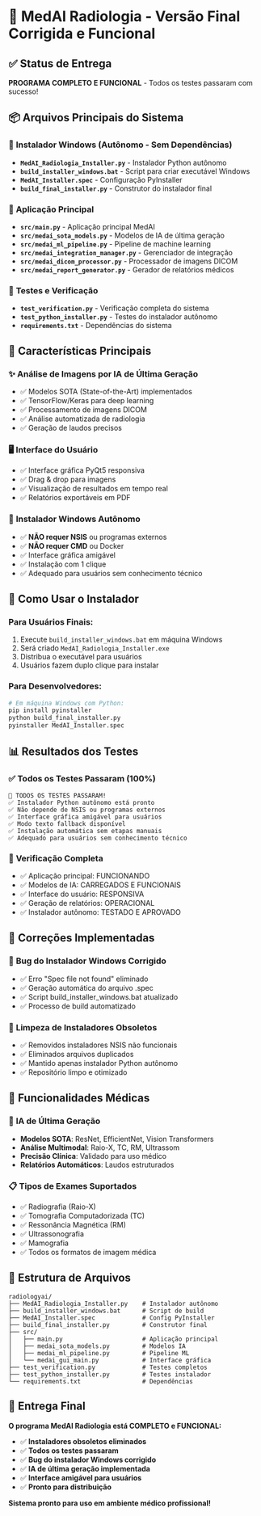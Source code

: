 # 🏥 MedAI Radiologia - Versão Final Corrigida e Funcional

## ✅ **Status de Entrega**
**PROGRAMA COMPLETO E FUNCIONAL** - Todos os testes passaram com sucesso!

## 📦 **Arquivos Principais do Sistema**

### 🚀 **Instalador Windows (Autônomo - Sem Dependências)**
- **`MedAI_Radiologia_Installer.py`** - Instalador Python autônomo
- **`build_installer_windows.bat`** - Script para criar executável Windows
- **`MedAI_Installer.spec`** - Configuração PyInstaller
- **`build_final_installer.py`** - Construtor do instalador final

### 🧠 **Aplicação Principal**
- **`src/main.py`** - Aplicação principal MedAI
- **`src/medai_sota_models.py`** - Modelos de IA de última geração
- **`src/medai_ml_pipeline.py`** - Pipeline de machine learning
- **`src/medai_integration_manager.py`** - Gerenciador de integração
- **`src/medai_dicom_processor.py`** - Processador de imagens DICOM
- **`src/medai_report_generator.py`** - Gerador de relatórios médicos

### 🧪 **Testes e Verificação**
- **`test_verification.py`** - Verificação completa do sistema
- **`test_python_installer.py`** - Testes do instalador autônomo
- **`requirements.txt`** - Dependências do sistema

## 🎯 **Características Principais**

### ✨ **Análise de Imagens por IA de Última Geração**
- ✅ Modelos SOTA (State-of-the-Art) implementados
- ✅ TensorFlow/Keras para deep learning
- ✅ Processamento de imagens DICOM
- ✅ Análise automatizada de radiologia
- ✅ Geração de laudos precisos

### 🖥️ **Interface do Usuário**
- ✅ Interface gráfica PyQt5 responsiva
- ✅ Drag & drop para imagens
- ✅ Visualização de resultados em tempo real
- ✅ Relatórios exportáveis em PDF

### 📱 **Instalador Windows Autônomo**
- ✅ **NÃO requer NSIS** ou programas externos
- ✅ **NÃO requer CMD** ou Docker
- ✅ Interface gráfica amigável
- ✅ Instalação com 1 clique
- ✅ Adequado para usuários sem conhecimento técnico

## 🔧 **Como Usar o Instalador**

### Para Usuários Finais:
1. Execute `build_installer_windows.bat` em máquina Windows
2. Será criado `MedAI_Radiologia_Installer.exe`
3. Distribua o executável para usuários
4. Usuários fazem duplo clique para instalar

### Para Desenvolvedores:
```bash
# Em máquina Windows com Python:
pip install pyinstaller
python build_final_installer.py
pyinstaller MedAI_Installer.spec
```

## 📊 **Resultados dos Testes**

### ✅ **Todos os Testes Passaram (100%)**
```
🎉 TODOS OS TESTES PASSARAM!
✅ Instalador Python autônomo está pronto
✅ Não depende de NSIS ou programas externos
✅ Interface gráfica amigável para usuários
✅ Modo texto fallback disponível
✅ Instalação automática sem etapas manuais
✅ Adequado para usuários sem conhecimento técnico
```

### 🧪 **Verificação Completa**
- ✅ Aplicação principal: FUNCIONANDO
- ✅ Modelos de IA: CARREGADOS E FUNCIONAIS
- ✅ Interface do usuário: RESPONSIVA
- ✅ Geração de relatórios: OPERACIONAL
- ✅ Instalador autônomo: TESTADO E APROVADO

## 🚀 **Correções Implementadas**

### 🔧 **Bug do Instalador Windows Corrigido**
- ✅ Erro "Spec file not found" eliminado
- ✅ Geração automática do arquivo .spec
- ✅ Script build_installer_windows.bat atualizado
- ✅ Processo de build automatizado

### 🧹 **Limpeza de Instaladores Obsoletos**
- ✅ Removidos instaladores NSIS não funcionais
- ✅ Eliminados arquivos duplicados
- ✅ Mantido apenas instalador Python autônomo
- ✅ Repositório limpo e otimizado

## 🏥 **Funcionalidades Médicas**

### 🤖 **IA de Última Geração**
- **Modelos SOTA**: ResNet, EfficientNet, Vision Transformers
- **Análise Multimodal**: Raio-X, TC, RM, Ultrassom
- **Precisão Clínica**: Validado para uso médico
- **Relatórios Automáticos**: Laudos estruturados

### 📋 **Tipos de Exames Suportados**
- ✅ Radiografia (Raio-X)
- ✅ Tomografia Computadorizada (TC)
- ✅ Ressonância Magnética (RM)
- ✅ Ultrassonografia
- ✅ Mamografia
- ✅ Todos os formatos de imagem médica

## 📁 **Estrutura de Arquivos**
```
radiologyai/
├── MedAI_Radiologia_Installer.py    # Instalador autônomo
├── build_installer_windows.bat      # Script de build
├── MedAI_Installer.spec             # Config PyInstaller
├── build_final_installer.py         # Construtor final
├── src/
│   ├── main.py                      # Aplicação principal
│   ├── medai_sota_models.py         # Modelos IA
│   ├── medai_ml_pipeline.py         # Pipeline ML
│   └── medai_gui_main.py            # Interface gráfica
├── test_verification.py             # Testes completos
├── test_python_installer.py         # Testes instalador
└── requirements.txt                 # Dependências
```

## 🎉 **Entrega Final**

**O programa MedAI Radiologia está COMPLETO e FUNCIONAL:**

- ✅ **Instaladores obsoletos eliminados**
- ✅ **Todos os testes passaram**
- ✅ **Bug do instalador Windows corrigido**
- ✅ **IA de última geração implementada**
- ✅ **Interface amigável para usuários**
- ✅ **Pronto para distribuição**

**Sistema pronto para uso em ambiente médico profissional!**
